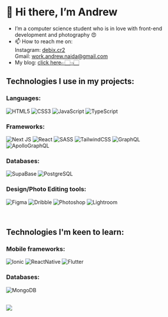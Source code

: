 <h1>👋 Hi there, I’m Andrew</h1>


- I’m a computer science student who is in love with front-end development and photography 😍
- 📫 How to reach me on: <br/>
    Instagram: [debix.cr2 ](https://www.instagram.com/debix.cr2/?next=%2F) <br/>
    Gmail: work.andrew.naida@gmail.com <br/>
- My blog: [click here👉🏻👈🏻](https://debix.vercel.app/)
 
<h2> Technologies I use in my projects: </h3>

<div>
  <h3>Languages:</h2>

  ![HTML5](https://img.shields.io/badge/html5-%23E34F26.svg?style=for-the-badge&logo=html5&logoColor=white)
  ![CSS3](https://img.shields.io/badge/css3-%231572B6.svg?style=for-the-badge&logo=css3&logoColor=white)
  ![JavaScript](https://img.shields.io/badge/javascript-%23323330.svg?style=for-the-badge&logo=javascript&logoColor=%23F7DF1E)
  ![TypeScript](https://img.shields.io/badge/typescript-%23007ACC.svg?style=for-the-badge&logo=typescript&logoColor=white)
</div>

<div>
  <h3>Frameworks:</h3>

  ![Next JS](https://img.shields.io/badge/Next-black?style=for-the-badge&logo=next.js&logoColor=white)
  ![React](https://img.shields.io/badge/react-%2320232a.svg?style=for-the-badge&logo=react&logoColor=%2361DAFB)
  ![SASS](https://img.shields.io/badge/SASS-hotpink.svg?style=for-the-badge&logo=SASS&logoColor=white)
  ![TailwindCSS](https://img.shields.io/badge/tailwindcss-%2338B2AC.svg?style=for-the-badge&logo=tailwind-css&logoColor=white)
  ![GraphQL](https://img.shields.io/badge/GraphQl-E10098?style=for-the-badge&logo=graphql&logoColor=white) <br/>
  ![ApolloGraphQL](https://img.shields.io/badge/Apollo%20GraphQL-311C87?&style=for-the-badge&logo=Apollo%20GraphQL&logoColor=white)
</div>

<div>
  <h3>Databases:</h3>

  ![SupaBase](https://img.shields.io/badge/Supabase-181818?style=for-the-badge&logo=supabase&logoColor=white)
  ![PostgreSQL](https://img.shields.io/badge/PostgreSQL-316192?style=for-the-badge&logo=postgresql&logoColor=white)
</div>

<div>
<h3>Design/Photo Editing tools:</h3>
  
  ![Figma](https://img.shields.io/badge/Figma-F24E1E?style=for-the-badge&logo=figma&logoColor=white)
  ![Dribble](https://img.shields.io/badge/Dribbble-EA4C89?style=for-the-badge&logo=dribbble&logoColor=white) </a>
  ![Photoshop](https://img.shields.io/badge/Adobe%20Photoshop-31A8FF?style=for-the-badge&logo=Adobe%20Photoshop&logoColor=black)
  ![Lightroom](https://img.shields.io/badge/Adobe%20Lightroom-31A8FF?style=for-the-badge&logo=Adobe%20Lightroom&logoColor=white)
</div>

<br/>

<div>
  <h2>Technologies I'm keen to learn:</h2>
</div>

<div>
  <h3>Mobile frameworks:</h3>

  ![Ionic](https://img.shields.io/badge/Ionic-3880FF?style=for-the-badge&logo=ionic&logoColor=white)
  ![ReactNative](https://img.shields.io/badge/React_Native-20232A?style=for-the-badge&logo=react&logoColor=61DAFB)
  ![Flutter](https://img.shields.io/badge/Flutter-02569B?style=for-the-badge&logo=flutter&logoColor=white)
</div>

<div>
  <h3>Databases:</h3>

  ![MongoDB](https://img.shields.io/badge/MongoDB-4EA94B?style=for-the-badge&logo=mongodb&logoColor=white)
</div>

<br/>

<img src ="https://github-readme-stats.vercel.app/api?username=ddebixx&show_icons=true&bg_color=00000000" />
